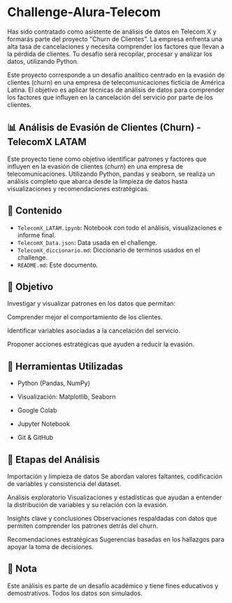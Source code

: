 # Challenge-Alura-Telecom

Has sido contratado como asistente de análisis de datos en Telecom X y formarás parte del proyecto "Churn de Clientes". La empresa enfrenta una alta tasa de cancelaciones y necesita comprender los factores que llevan a la pérdida de clientes.  Tu desafío será recopilar, procesar y analizar los datos, utilizando Python.

Este proyecto corresponde a un desafío analítico centrado en la evasión de clientes (churn) en una empresa de telecomunicaciones ficticia de América Latina. El objetivo es aplicar técnicas de análisis de datos para comprender los factores que influyen en la cancelación del servicio por parte de los clientes.

## 📊 Análisis de Evasión de Clientes (Churn) - TelecomX LATAM

Este proyecto tiene como objetivo identificar patrones y factores que influyen en la evasión de clientes (*churn*) en una empresa de telecomunicaciones. Utilizando Python, pandas y seaborn, se realiza un análisis completo que abarca desde la limpieza de datos hasta visualizaciones y recomendaciones estratégicas.

## 📁 Contenido

- `TelecomX_LATAM.ipynb`: Notebook con todo el análisis, visualizaciones e informe final.
- `TelecomX_Data.json`: Data usada en el challenge.
- `TelecomX_diccionario.md`: Diccionario de terminos usados en el challenge.
- `README.md`: Este documento.

## 🎯 Objetivo

Investigar y visualizar patrones en los datos que permitan:

Comprender mejor el comportamiento de los clientes.

Identificar variables asociadas a la cancelación del servicio.

Proponer acciones estratégicas que ayuden a reducir la evasión.

## 🧰 Herramientas Utilizadas

* Python (Pandas, NumPy)

* Visualización: Matplotlib, Seaborn

* Google Colab

* Jupyter Notebook

* Git & GitHub

## 📝 Etapas del Análisis

Importación y limpieza de datos
Se abordan valores faltantes, codificación de variables y consistencia del dataset.

Análisis exploratorio
Visualizaciones y estadísticas que ayudan a entender la distribución de variables y su relación con la evasión.

Insights clave y conclusiones
Observaciones respaldadas con datos que permiten comprender los patrones detrás del churn.

Recomendaciones estratégicas
Sugerencias basadas en los hallazgos para apoyar la toma de decisiones.

## 📌 Nota

Este análisis es parte de un desafío académico y tiene fines educativos y demostrativos. Todos los datos son simulados.

